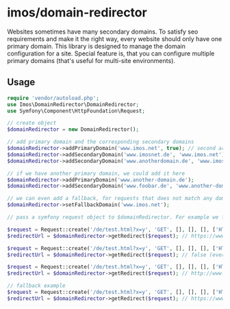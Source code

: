 # imos/domain-redirector

Websites sometimes have many secondary domains. To satisfy seo requirements and make it the right way, every website
should only have one primary domain. This library is designed to manage the domain configuration for a site. Special
feature is, that you can configure multiple primary domains (that's useful for multi-site environments).

## Usage

```php
require 'vendor/autoload.php';
use Imos\DomainRedirector\DomainRedirector;
use Symfony\Component\HttpFoundation\Request;

// create object
$domainRedirector = new DomainRedirector();

// add primary domain and the corresponding secondary domains
$domainRedirector->addPrimaryDomain('www.imos.net', true); // second argument = ssl
$domainRedirector->addSecondaryDomain('www.imosnet.de', 'www.imos.net'); // www.imosnet.de should redirect to www.imos.net
$domainRedirector->addSecondaryDomain('www.anotherdomain.de', 'www.imos.net'); // ...

// if we have another primary domain, we could add it here
$domainRedirector->addPrimaryDomain('www.another-domain.de');
$domainRedirector->addSecondaryDomain('www.foobar.de', 'www.another-domain.de');

// we can even add a fallback, for requests that does not match any domain
$domainRedirector->setFallbackDomain('www.imos.net');

// pass a symfony request object to $domainRedirector. For example we fake some requests:

$request = Request::create('/de/test.html?x=y', 'GET', [], [], [], ['HTTP_HOST' => 'www.imosnet.de']);
$redirectUrl = $domainRedirector->getRedirect($request); // https://www.imos.net/de/test.html?x=y

$request = Request::create('/de/test.html?x=y', 'GET', [], [], [], ['HTTP_HOST' => 'www.imos.net', 'HTTPS' => 'ON']);
$redirectUrl = $domainRedirector->getRedirect($request); // false (everything is fine, we dont need any redirect)

$request = Request::create('/de/test.html?x=y', 'GET', [], [], [], ['HTTP_HOST' => 'www.foobar.de']);
$redirectUrl = $domainRedirector->getRedirect($request); // http://www.another-domain.de/de/test.html?x=y

// fallback example
$request = Request::create('/de/test.html?x=y', 'GET', [], [], [], ['HTTP_HOST' => 'www.xyz.de']);
$redirectUrl = $domainRedirector->getRedirect($request); // https://www.imos.net/de/test.html?x=y

```




